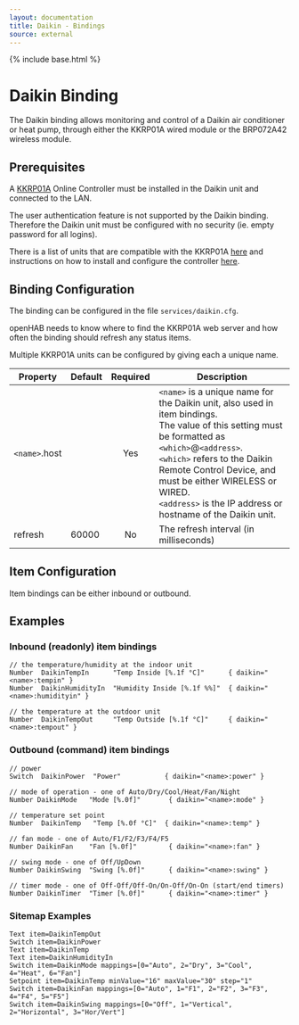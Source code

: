 ```yaml
---
layout: documentation
title: Daikin - Bindings
source: external
---
```

<!-- Attention authors: Do not edit directly. Please add your changes to the appropriate source repository -->

{% include base.html %}

# Daikin Binding

The Daikin binding allows monitoring and control of a Daikin air conditioner or heat pump, through either the KKRP01A wired module or the BRP072A42 wireless module.

## Prerequisites

A [KKRP01A](http://www.onlinecontroller.eu/) Online Controller must be
installed in the Daikin unit and connected to the LAN. 

The user authentication feature is not supported by the Daikin binding.
Therefore the Daikin unit must be configured with no security (ie. empty
password for all logins).

There is a list of units that are compatible with the KKRP01A
[here](http://www.onlinecontroller.eu/media/downloads/List-of-compatible-INDOOR-and-OUTDOOR-units-4.pdf)
and instructions on how to install and configure the controller [here](http://www.onlinecontroller.eu/en/download).


## Binding Configuration

The binding can be configured in the file `services/daikin.cfg`.

openHAB needs to know where to find the KKRP01A web server and how often the
binding should refresh any status items.

Multiple KKRP01A units can be configured by giving each a unique name.

| Property           | Default | Required | Description                                  |
|--------------------|---------|:--------:|----------------------------------------------|
| `<name>`.host      |         | Yes      | `<name>` is a unique name for the Daikin unit, also used in item bindings.<br/> The value of this setting must be formatted as `<which>`@`<address>`.<br/> `<which>` refers to the Daikin Remote Control Device, and must be either WIRELESS or WIRED.<br/> `<address>` is the IP address or hostname of the Daikin unit. |
| refresh            | 60000   | No       | The refresh interval (in milliseconds)       |


## Item Configuration

Item bindings can be either inbound or outbound. 


## Examples

### Inbound (readonly) item bindings

    // the temperature/humidity at the indoor unit
    Number  DaikinTempIn      "Temp Inside [%.1f °C]"      { daikin="<name>:tempin" }
    Number  DaikinHumidityIn  "Humidity Inside [%.1f %%]"  { daikin="<name>:humidityin" }

    // the temperature at the outdoor unit
    Number  DaikinTempOut     "Temp Outside [%.1f °C]"     { daikin="<name>:tempout" }
 
### Outbound (command) item bindings

    // power
    Switch  DaikinPower  "Power"           { daikin="<name>:power" }
 
    // mode of operation - one of Auto/Dry/Cool/Heat/Fan/Night
    Number DaikinMode   "Mode [%.0f]"       { daikin="<name>:mode" }
 
    // temperature set point
    Number  DaikinTemp   "Temp [%.0f °C]"  { daikin="<name>:temp" }
 
    // fan mode - one of Auto/F1/F2/F3/F4/F5
    Number DaikinFan    "Fan [%.0f]"        { daikin="<name>:fan" }
 
    // swing mode - one of Off/UpDown
    Number DaikinSwing  "Swing [%.0f]"      { daikin="<name>:swing" }
 
    // timer mode - one of Off-Off/Off-On/On-Off/On-On (start/end timers)
    Number DaikinTimer  "Timer [%.0f]"      { daikin="<name>:timer" }

### Sitemap Examples

    Text item=DaikinTempOut
    Switch item=DaikinPower
    Text item=DaikinTemp
    Text item=DaikinHumidityIn
    Switch item=DaikinMode mappings=[0="Auto", 2="Dry", 3="Cool", 4="Heat", 6="Fan"]
    Setpoint item=DaikinTemp minValue="16" maxValue="30" step="1"
    Switch item=DaikinFan mappings=[0="Auto", 1="F1", 2="F2", 3="F3", 4="F4", 5="F5"]
    Switch item=DaikinSwing mappings=[0="Off", 1="Vertical", 2="Horizontal", 3="Hor/Vert"]
